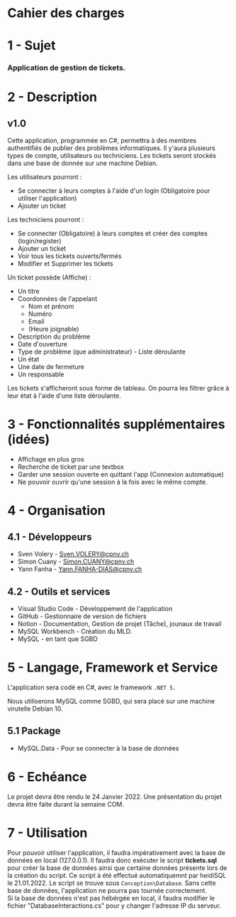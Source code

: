# Cahier des charges

# 1 - Sujet

### **Application de gestion de tickets.**

# 2 - Description
## v1.0
Cette application, programmée en C#, permettra à des membres authentifiés de publier des problèmes informatiques.  Il y'aura plusieurs types de compte, utilisateurs ou techniciens. Les tickets seront stockés dans une base de donnée sur une machine Debian.

Les utilisateurs pourront :

- Se connecter à leurs comptes à l'aide d'un login (Obligatoire pour utiliser l'application)
- Ajouter un ticket

Les techniciens pourront : 

- Se connecter (Obligatoire) à leurs comptes et créer des comptes (login/register)
- Ajouter un ticket
- Voir tous les tickets ouverts/fermés
- Modifier et Supprimer les tickets

Un ticket possède (Affiche) :

- Un titre
- Coordonnées de l'appelant
    - Nom et prénom
    - Numéro
    - Email
    - (Heure joignable)
- Description du problème
- Date d'ouverture
- Type de problème (que administrateur) - Liste déroulante
- Un état
- Une date de fermeture
- Un responsable

Les tickets s'afficheront sous forme de tableau. On pourra les filtrer grâce à leur état à l'aide d'une liste déroulante.

# 3 - Fonctionnalités supplémentaires (idées)
- Affichage en plus gros
- Recherche de ticket par une textbox
- Garder une session ouverte en quittant l'app (Connexion automatique)
- Ne pouvoir ouvrir qu'une session à la fois avec le même compte.

# 4 - Organisation

## 4.1 - Développeurs

- Sven Volery - Sven.VOLERY@cpnv.ch
- Simon Cuany - Simon.CUANY@cpnv.ch
- Yann Fanha - Yann.FANHA-DIAS@cpnv.ch

## 4.2 - Outils et services

- Visual Studio Code - Développement de l'application
- GitHub - Gestionnaire de version de fichiers
- Notion - Documentation, Gestion de projet (Tâche), jounaux de travail
- MySQL Workbench - Création du MLD.
- MySQL - en tant que SGBD

# 5 - Langage, Framework et Service

L'application sera codé en C#, avec le framework  `.NET 5.`

Nous utiliserons MySQL comme SGBD, qui sera placé sur une machine virutelle Debian 10.

## 5.1 Package

- MySQL.Data - Pour se connecter à la base de données

# 6 - Echéance

Le projet devra être rendu le 24 Janvier 2022. Une présentation du projet devra être faite durant la semaine COM.

# 7 - Utilisation

Pour pouvoir utiliser l'application, il faudra impérativement avec la base de données en local (127.0.0.1). Il faudra donc exécuter le script __tickets.sql__ pour créer la base de données ainsi que certaine données présente lors de la création du script. Ce script à été effectué automatiquemnt par heidiSQL le 21.01.2022. Le script se trouve sous ```Conception\Database```.
Sans cette base de données, l'application ne pourra pas tournée correctement. \
Si la base de données n'est pas hébérgée en local, il faudra modifier le fichier "DatabaseInteractions.cs" pour y changer l'adresse IP du serveur.
